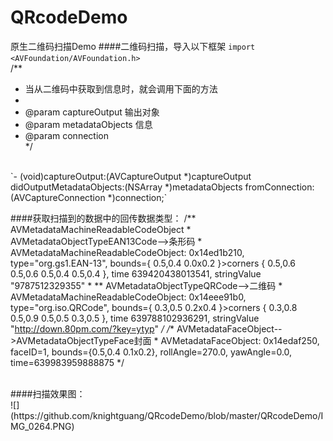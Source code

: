 # QRcodeDemo
原生二维码扫描Demo
####二维码扫描，导入以下框架
`import <AVFoundation/AVFoundation.h>`
<br/>
/**
 *  当从二维码中获取到信息时，就会调用下面的方法
 *
 *  @param captureOutput   输出对象
 *  @param metadataObjects 信息
 *  @param connection
 <br/>*/
<br/>
`- (void)captureOutput:(AVCaptureOutput *)captureOutput didOutputMetadataObjects:(NSArray *)metadataObjects fromConnection:(AVCaptureConnection *)connection;`

####获取扫描到的数据中的回传数据类型：
        /** AVMetadataMachineReadableCodeObject
         *  AVMetadataObjectTypeEAN13Code-->条形码
         *  AVMetadataMachineReadableCodeObject: 0x14ed1b210, type="org.gs1.EAN-13", bounds={ 0.5,0.4 0.0x0.2 }>corners { 0.5,0.6 0.5,0.6 0.5,0.4 0.5,0.4 }, time 639420438013541, stringValue "9787512329355"
         *
         ** AVMetadataObjectTypeQRCode-->二维码
         *  AVMetadataMachineReadableCodeObject: 0x14eee91b0, type="org.iso.QRCode", bounds={ 0.3,0.5 0.2x0.4 }>corners { 0.3,0.8 0.5,0.9 0.5,0.5 0.3,0.5 }, time 639788102936291, stringValue "http://down.80pm.com/?key=ytyp"
         */
        /** AVMetadataFaceObject-->AVMetadataObjectTypeFace封面
         *  AVMetadataFaceObject: 0x14edaf250, faceID=1, bounds={0.5,0.4 0.1x0.2}, rollAngle=270.0, yawAngle=0.0, time=639983959888875
         */
    
<br/>
####扫描效果图：
<br/>
![](https://github.com/knightguang/QRcodeDemo/blob/master/QRcodeDemo/IMG_0264.PNG)
<br/>
